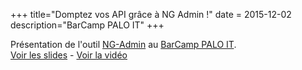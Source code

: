 +++
title="Domptez vos API grâce à NG Admin !"
date = 2015-12-02
description="BarCamp PALO IT"
+++

Présentation de l'outil [NG-Admin](https://github.com/marmelab/ng-admin) au [BarCamp PALO IT](https://blog.palo-it.com/fr).    
[Voir les slides](http://slides.com/alexisjanvier-1/ng-admin) - [Voir la vidéo](https://www.youtube.com/watch?v=MPohj-bwapc)
